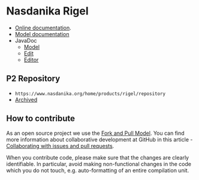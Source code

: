 # Nasdanika Rigel

* [Online documentation](https://github.com/Nasdanika/codegen/blob/master/org.nasdanika.codegen.editor/doc/codegen.md).
* [Model documentation](model-doc/index.html)
* JavaDoc
    * [Model](apidocs/model)
    * [Edit](apidocs/edit)
    * [Editor](apidocs/editor)  

## P2 Repository

* ``https://www.nasdanika.org/home/products/rigel/repository``
* [Archived](org.nasdanika.rigel.repository-0.1.0-SNAPSHOT.zip)

## How to contribute

As an open source project we use the [Fork and Pull Model](https://help.github.com/articles/about-collaborative-development-models/).
You can find more information about collaborative development at GitHub in this article - [Collaborating with issues and pull requests](https://help.github.com/categories/collaborating-with-issues-and-pull-requests).

When you contribute code, please make sure that the changes are clearly identifiable. In particular, avoid making non-functional changes in the code which you do not touch, 
e.g. auto-formatting of an entire compilation unit. 


